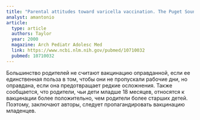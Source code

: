 ```yaml
---
title: "Parental attitudes toward varicella vaccination. The Puget Sound Pediatric Research Network"
analyst: amantonio
article:
  type: article
  authors: Taylor
  year: 2000
  magazine: Arch Pediatr Adolesc Med
  link: https://www.ncbi.nlm.nih.gov/pubmed/10710032
  pubmed: 10710032
---
```


Большинство родителей не считают вакцинацию оправданной, если ее единственная польза в том, чтобы они не пропускали рабочие дни, но оправдана, если она предотвращает редкие осложнения.
Также сообщается, что родители, чьи дети младше 18 месяцев, относятся к вакцинации более положительно, чем родители более старших детей. Поэтому, заключают авторы, следует пропагандировать вакцинацию младенцев.
